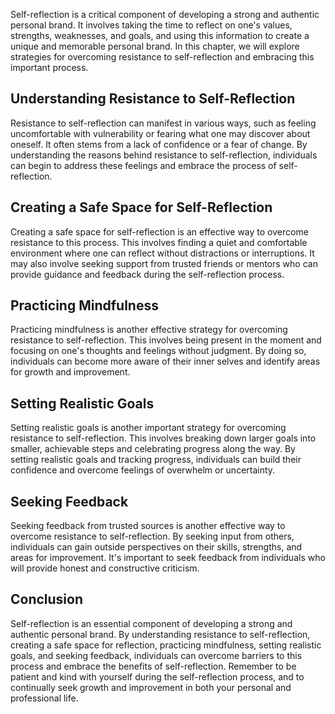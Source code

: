 
Self-reflection is a critical component of developing a strong and authentic personal brand. It involves taking the time to reflect on one's values, strengths, weaknesses, and goals, and using this information to create a unique and memorable personal brand. In this chapter, we will explore strategies for overcoming resistance to self-reflection and embracing this important process.

Understanding Resistance to Self-Reflection
-------------------------------------------

Resistance to self-reflection can manifest in various ways, such as feeling uncomfortable with vulnerability or fearing what one may discover about oneself. It often stems from a lack of confidence or a fear of change. By understanding the reasons behind resistance to self-reflection, individuals can begin to address these feelings and embrace the process of self-reflection.

Creating a Safe Space for Self-Reflection
-----------------------------------------

Creating a safe space for self-reflection is an effective way to overcome resistance to this process. This involves finding a quiet and comfortable environment where one can reflect without distractions or interruptions. It may also involve seeking support from trusted friends or mentors who can provide guidance and feedback during the self-reflection process.

Practicing Mindfulness
----------------------

Practicing mindfulness is another effective strategy for overcoming resistance to self-reflection. This involves being present in the moment and focusing on one's thoughts and feelings without judgment. By doing so, individuals can become more aware of their inner selves and identify areas for growth and improvement.

Setting Realistic Goals
-----------------------

Setting realistic goals is another important strategy for overcoming resistance to self-reflection. This involves breaking down larger goals into smaller, achievable steps and celebrating progress along the way. By setting realistic goals and tracking progress, individuals can build their confidence and overcome feelings of overwhelm or uncertainty.

Seeking Feedback
----------------

Seeking feedback from trusted sources is another effective way to overcome resistance to self-reflection. By seeking input from others, individuals can gain outside perspectives on their skills, strengths, and areas for improvement. It's important to seek feedback from individuals who will provide honest and constructive criticism.

Conclusion
----------

Self-reflection is an essential component of developing a strong and authentic personal brand. By understanding resistance to self-reflection, creating a safe space for reflection, practicing mindfulness, setting realistic goals, and seeking feedback, individuals can overcome barriers to this process and embrace the benefits of self-reflection. Remember to be patient and kind with yourself during the self-reflection process, and to continually seek growth and improvement in both your personal and professional life.
